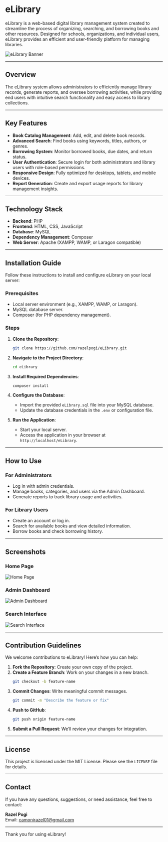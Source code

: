 # eLibrary

eLibrary is a web-based digital library management system created to streamline the process of organizing, searching, and borrowing books and other resources. Designed for schools, organizations, and individual users, eLibrary provides an efficient and user-friendly platform for managing libraries.

![eLibrary Banner](https://via.placeholder.com/800x300?text=eLibrary+Management+System)

---

## Overview

The eLibrary system allows administrators to efficiently manage library records, generate reports, and oversee borrowing activities, while providing end users with intuitive search functionality and easy access to library collections.

---

## Key Features

- **Book Catalog Management**: Add, edit, and delete book records.
- **Advanced Search**: Find books using keywords, titles, authors, or genres.
- **Borrowing System**: Monitor borrowed books, due dates, and return status.
- **User Authentication**: Secure login for both administrators and library users with role-based permissions.
- **Responsive Design**: Fully optimized for desktops, tablets, and mobile devices.
- **Report Generation**: Create and export usage reports for library management insights.

---

## Technology Stack

- **Backend**: PHP
- **Frontend**: HTML, CSS, JavaScript
- **Database**: MySQL
- **Dependency Management**: Composer
- **Web Server**: Apache (XAMPP, WAMP, or Laragon compatible)

---

## Installation Guide

Follow these instructions to install and configure eLibrary on your local server:

### Prerequisites

- Local server environment (e.g., XAMPP, WAMP, or Laragon).
- MySQL database server.
- Composer (for PHP dependency management).

### Steps

1. **Clone the Repository**:
   ```bash
   git clone https://github.com/razelpogi/eLibrary.git
   ```

2. **Navigate to the Project Directory**:
   ```bash
   cd eLibrary
   ```

3. **Install Required Dependencies**:
   ```bash
   composer install
   ```

4. **Configure the Database**:
   - Import the provided `eLibrary.sql` file into your MySQL database.
   - Update the database credentials in the `.env` or configuration file.

5. **Run the Application**:
   - Start your local server.
   - Access the application in your browser at `http://localhost/eLibrary`.

---

## How to Use

### For Administrators

- Log in with admin credentials.
- Manage books, categories, and users via the Admin Dashboard.
- Generate reports to track library usage and activities.

### For Library Users

- Create an account or log in.
- Search for available books and view detailed information.
- Borrow books and check borrowing history.

---

## Screenshots

### Home Page
![Home Page]()

### Admin Dashboard
![Admin Dashboard](file:///C:/xampp1/htdocs/eLibrary/img/Screenshot%202024-12-18%20205508.png)

### Search Interface
![Search Interface]()

---

## Contribution Guidelines

We welcome contributions to eLibrary! Here’s how you can help:

1. **Fork the Repository**: Create your own copy of the project.
2. **Create a Feature Branch**: Work on your changes in a new branch.
   ```bash
   git checkout -b feature-name
   ```
3. **Commit Changes**: Write meaningful commit messages.
   ```bash
   git commit -m "Describe the feature or fix"
   ```
4. **Push to GitHub**:
   ```bash
   git push origin feature-name
   ```
5. **Submit a Pull Request**: We’ll review your changes for integration.

---

## License

This project is licensed under the MIT License. Please see the `LICENSE` file for details.

---

## Contact

If you have any questions, suggestions, or need assistance, feel free to contact:

**Razel Pogi**  
Email: camonirazel01@gmail.com

---

Thank you for using eLibrary!
